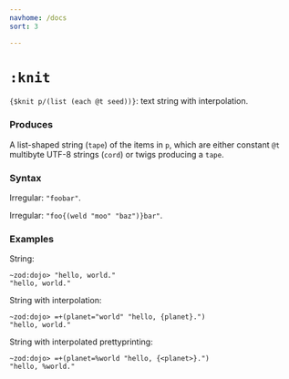 ```yaml
---
navhome: /docs
sort: 3

---
```


# `:knit`

`{$knit p/(list (each @t seed))}`: text string with interpolation.

### Produces

A list-shaped string (`tape`) of the items in `p`, which are
either constant `@t` multibyte UTF-8 strings (`cord`) or twigs
producing a `tape`.

### Syntax

Irregular: `"foobar"`.

Irregular: `"foo{(weld "moo" "baz")}bar"`.

### Examples

String:

```
~zod:dojo> "hello, world."
"hello, world."
```

String with interpolation:

```
~zod:dojo> =+(planet="world" "hello, {planet}.")
"hello, world."
```

String with interpolated prettyprinting:

```
~zod:dojo> =+(planet=%world "hello, {<planet>}.")
"hello, %world."
```
